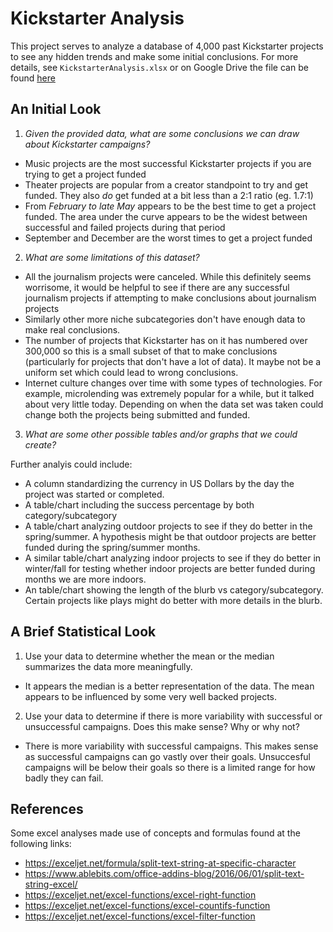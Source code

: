 # Kickstarter Analysis

This project serves to analyze a database of 4,000 past Kickstarter projects to see any hidden trends and make some initial conclusions. For more details, see `KickstarterAnalysis.xlsx` or on Google Drive the file can be found [here](https://drive.google.com/file/d/1zmyjv0NgGzRitP0EHrobLngDzjHfhOe4/view?usp=sharing)

## An Initial Look

1. *Given the provided data, what are some conclusions we can draw about Kickstarter campaigns?*

* Music projects are the most successful Kickstarter projects if you are trying to get a project funded
* Theater projects are popular from a creator standpoint to try and get funded. They also *do* get funded at a bit less than a 2:1 ratio (eg. 1.7:1)
* From *February to late May* appears to be the best time to get a project funded. The area under the curve appears to be the widest between successful and failed projects during that period
* September and December are the worst times to get a project funded

2. *What are some limitations of this dataset?*

* All the journalism projects were canceled. While this definitely seems worrisome, it would be helpful to see if there are any successful journalism projects if attempting to make conclusions about journalism projects
* Similarly other more niche subcategories don't have enough data to make real conclusions.
* The number of projects that Kickstarter has on it has numbered over 300,000 so this is a small subset of that to make conclusions (particularly for projects that don't have a lot of data). It maybe not be a uniform set which could lead to wrong conclusions.
* Internet culture changes over time with some types of technologies. For example, microlending was extremely popular for a while, but it talked about very little today. Depending on when the data set was taken could change both the projects being submitted and funded.

3. *What are some other possible tables and/or graphs that we could create?*

Further analyis could include:

* A column standardizing the currency in US Dollars by the day the project was started or completed.
* A table/chart including the success percentage by both category/subcategory
* A table/chart analyzing outdoor projects to see if they do better in the spring/summer. A hypothesis might be that outdoor projects are better funded during the spring/summer months.
* A similar table/chart analyzing indoor projects to see if they do better in winter/fall for testing whether indoor projects are better funded during months we are more indoors.
* An table/chart showing the length of the blurb vs category/subcategory. Certain projects like plays might do better with more details in the blurb.

## A Brief Statistical Look

1. Use your data to determine whether the mean or the median summarizes the data more meaningfully.

* It appears the median is a better representation of the data. The mean appears to be influenced by some very well backed projects.

2. Use your data to determine if there is more variability with successful or unsuccessful campaigns. Does this make sense? Why or why not?

* There is more variability with successful campaigns. This makes sense as successful campaigns can go vastly over their goals. Unsuccesful campaigns will be below their goals so there is a limited range for how badly they can fail.

## References ##
Some excel analyses made use of concepts and formulas found at the following links:

* https://exceljet.net/formula/split-text-string-at-specific-character
* https://www.ablebits.com/office-addins-blog/2016/06/01/split-text-string-excel/
* https://exceljet.net/excel-functions/excel-right-function
* https://exceljet.net/excel-functions/excel-countifs-function
* https://exceljet.net/excel-functions/excel-filter-function
